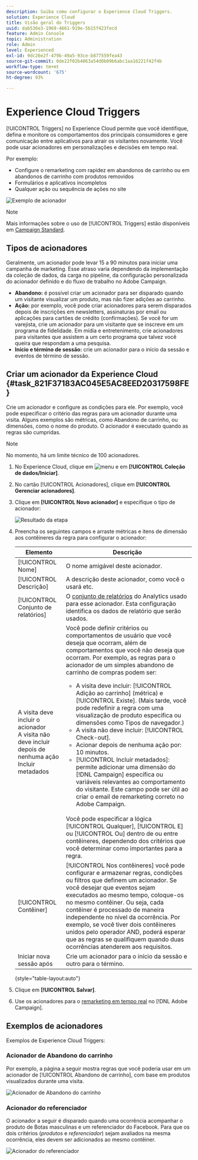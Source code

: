 ```yaml
---
description: Saiba como configurar o Experience Cloud Triggers.
solution: Experience Cloud
title: Visão geral do Triggers
uuid: dab536e3-1969-4661-919e-5b15f423fecd
feature: Admin Console
topic: Administration
role: Admin
level: Experienced
exl-id: 9dc26e2f-479b-49a5-93ce-b877559fea43
source-git-commit: 0de22f02b4063a54d0b09b6abc1aa16221f42f4b
workflow-type: tm+mt
source-wordcount: '675'
ht-degree: 93%

---
```


# Experience Cloud Triggers

[!UICONTROL Triggers] no Experience Cloud permite que você identifique, defina e monitore os comportamentos dos principais consumidores e gere comunicação entre aplicativos para atrair os visitantes novamente. Você pode usar acionadores em personalizações e decisões em tempo real.

Por exemplo:

* Configure o remarketing com rapidez em abandonos de carrinho ou em abandonos de carrinho com produtos removidos
* Formulários e aplicativos incompletos
* Qualquer ação ou sequência de ações no site

![Exemplo de acionador](../assets/trigger-abandonment-2.png)

>[!NOTE]
>
>Mais informações sobre o uso de [!UICONTROL Triggers] estão disponíveis em [Campaign Standard](https://experienceleague.adobe.com/docs/campaign-standard/using/integrating-with-adobe-cloud/working-with-campaign-and-triggers/using-triggers-in-campaign.html).

## Tipos de acionadores

Geralmente, um acionador pode levar 15 a 90 minutos para iniciar uma campanha de marketing. Esse atraso varia dependendo da implementação da coleção de dados, da carga no pipeline, da configuração personalizada do acionador definido e do fluxo de trabalho no Adobe Campaign.

* **Abandono:** é possível criar um acionador para ser disparado quando um visitante visualizar um produto, mas não fizer adições ao carrinho.
* **Ação:** por exemplo, você pode criar acionadores para serem disparados depois de inscrições em newsletters, assinaturas por email ou aplicações para cartões de crédito (confirmações). Se você for um varejista, crie um acionador para um visitante que se inscreve em um programa de fidelidade. Em mídia e entretenimento, crie acionadores para visitantes que assistem a um certo programa que talvez você queira que respondam a uma pesquisa.
* **Início e término de sessão:** crie um acionador para o início da sessão e eventos de término de sessão.

## Criar um acionador da Experience Cloud {#task_821F37183AC045E5AC8EED20317598FE}

Crie um acionador e configure as condições para ele. Por exemplo, você pode especificar o critério das regras para um acionador durante uma visita. Alguns exemplos são métricas, como Abandono de carrinho, ou dimensões, como o nome do produto. O acionador é executado quando as regras são cumpridas.

>[!NOTE]
>
>No momento, há um limite técnico de 100 acionadores.

1. No Experience Cloud, clique em ![menu](../assets/menu-icon.png) e em **[!UICONTROL Coleção de dados/Iniciar]**.
2. No cartão [!UICONTROL Acionadores], clique em **[!UICONTROL Gerenciar acionadores]**.
3. Clique em **[!UICONTROL Novo acionador]** e especifique o tipo de acionador:

   ![Resultado da etapa](../assets/add-trigger.png)

4. Preencha os seguintes campos e arraste métricas e itens de dimensão aos contêineres da regra para configurar o acionador:

   | Elemento | Descrição |
   |--- |--- |
   | [!UICONTROL Nome] | O nome amigável deste acionador. |
   | [!UICONTROL Descrição] | A descrição deste acionador, como você o usará etc. |
   | [!UICONTROL Conjunto de relatórios] | O [conjunto de relatórios](https://experienceleague.adobe.com/docs/analytics/admin/manage-report-suites/report-suites-admin.html?lang=pt-BR) do Analytics usado para esse acionador. Esta configuração identifica os dados de relatório que serão usados. |
   | A visita deve incluir o acionador<br>A visita não deve incluir<br>depois de nenhuma ação<br>Incluir metadados | Você pode definir critérios ou comportamentos de usuário que você deseja que ocorram, além de comportamentos que você não deseja que ocorram. Por exemplo, as regras para o acionador de um simples abandono de carrinho de compras podem ser:<ul><li>A visita deve incluir: [!UICONTROL Adição ao carrinho] (métrica) e [!UICONTROL Existe]. (Mais tarde, você pode redefinir a regra com uma visualização de produto específica ou dimensões como Tipos de navegador.)</li><li>A visita não deve incluir: [!UICONTROL Check-out].</li><li>Acionar depois de nenhuma ação por: 10 minutos.</li><li>[!UICONTROL Incluir metadados]: permite adicionar uma dimensão do [!DNL Campaign] específica ou variáveis relevantes ao comportamento do visitante. Este campo pode ser útil ao criar o email de remarketing correto no Adobe Campaign.</li></ul><br>Você pode especificar a lógica [!UICONTROL Qualquer], [!UICONTROL E] ou [!UICONTROL Ou] dentro de ou entre contêineres, dependendo dos critérios que você determinar como importantes para a regra. |
   | [!UICONTROL Contêiner] | [!UICONTROL Nos contêineres] você pode configurar e armazenar regras, condições ou filtros que definem um acionador. Se você desejar que eventos sejam executados ao mesmo tempo, coloque-os no mesmo contêiner. Ou seja, cada contêiner é processado de maneira independente no nível da ocorrência. Por exemplo, se você tiver dois contêineres unidos pelo operador AND, poderá esperar que as regras se qualifiquem quando duas ocorrências atenderem aos requisitos. |
   | Iniciar nova sessão após | Crie um acionador para o início da sessão e outro para o término. |

   {style="table-layout:auto"}

5. Clique em **[!UICONTROL Salvar]**.
6. Use os acionadores para o [remarketing em tempo real](https://experienceleague.adobe.com/docs/campaign-standard/using/integrating-with-adobe-cloud/working-with-campaign-and-triggers/about-adobe-experience-cloud-triggers.html?lang=pt-BR) no [!DNL Adobe Campaign].

## Exemplos de acionadores

Exemplos de Experience Cloud Triggers:

### Acionador de Abandono do carrinho

Por exemplo, a página a seguir mostra regras que você poderia usar em um acionador de [!UICONTROL Abandono de carrinho], com base em produtos visualizados durante uma visita.

![Acionador de Abandono do carrinho](../assets/abandonment-trigger.png)

### Acionador do referenciador

O acionador a seguir é disparado quando uma ocorrência acompanhar o produto de Botas masculinas e um referenciador do Facebook. Para que os dois critérios (*produtos* e *referenciador*) sejam avaliados na mesma ocorrência, eles devem ser adicionados ao mesmo contêiner.

![Acionador do referenciador](../assets/fb-boots-promo.png)
